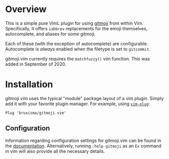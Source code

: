 # Overview

This is a simple pure VimL plugin for using [gitmoji](https://gitmoji.dev) from
within Vim. Specifically, it offers `iabbrev` replacements for the emoji
themselves, autocomplete, and aliases for *some* gitmoji.

Each of these (with the exception of autocomplete) are configurable.
Autocomplete is *always* enabled when the filetype is set to `gitcommit`.

gitmoji.vim currently requires the `matchfuzzy()` vim function. This was added
in September of 2020.

# Installation

gitmoji.vim uses the typical "module" package layout of a vim plugin. Simply
add it with your favorite plugin manager. For example, using
[`vim-plug`](https://github.com/junegunn/vim-plug):

```vim
Plug 'bruxisma/gitmoji.vim'
```

## Configuration

Information regarding configuration settings for gitmoji.vim can be found in
the [documentation](doc/gitmoji.txt). Alternatively, running `:help gitmoji` as
an `Ex` command in vim will also provide all the necessary details.
